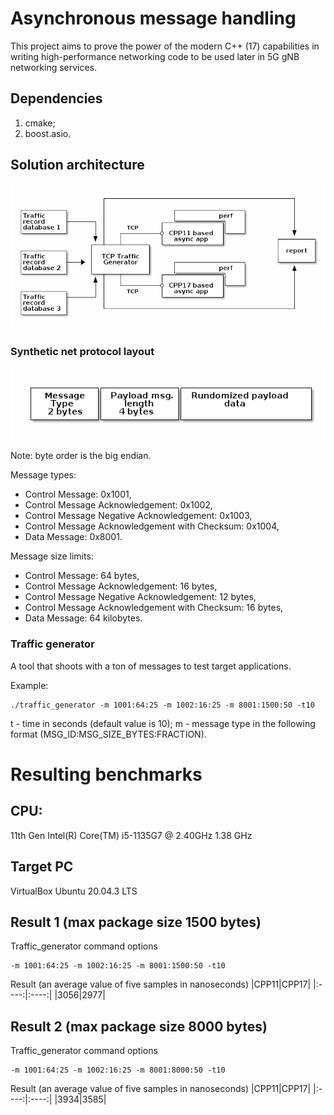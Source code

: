 # Asynchronous message handling
This project aims to prove the power of the modern C++ (17) capabilities in
writing high-performance networking code to be used later in 5G gNB networking
services.

## Dependencies
1. cmake;
2. boost.asio.

## Solution architecture
![solution design](./doc/design.png)

### Synthetic net protocol layout
![message layout](./doc/message.png)

Note: byte order is the big endian.

Message types:
- Control Message: 0x1001,
- Control Message Acknowledgement: 0x1002,
- Control Message Negative Acknowledgement: 0x1003,
- Control Message Acknowledgement with Checksum: 0x1004,
- Data Message: 0x8001.

Message size limits:
- Control Message: 64 bytes,
- Control Message Acknowledgement: 16 bytes,
- Control Message Negative Acknowledgement: 12 bytes,
- Control Message Acknowledgement with Checksum: 16 bytes,
- Data Message: 64 kilobytes.


### Traffic generator
A tool that shoots with a ton of messages to test target applications.

Example:
```
./traffic_generator -m 1001:64:25 -m 1002:16:25 -m 8001:1500:50 -t10

```
t - time in seconds (default value is 10);
m - message type in the following format (MSG_ID:MSG_SIZE_BYTES:FRACTION).

# Resulting benchmarks
## CPU:
11th Gen Intel(R) Core(TM) i5-1135G7 @ 2.40GHz   1.38 GHz

## Target PC
VirtualBox Ubuntu 20.04.3 LTS

## Result 1 (max package size 1500 bytes)
Traffic_generator command options
```
-m 1001:64:25 -m 1002:16:25 -m 8001:1500:50 -t10
```
Result (an average value of five samples in nanoseconds)
|CPP11|CPP17|
|:----:|:----:|
|3056|2977|


## Result 2 (max package size 8000 bytes)
Traffic_generator command options
```
-m 1001:64:25 -m 1002:16:25 -m 8001:8000:50 -t10

```
Result (an average value of five samples in nanoseconds)
|CPP11|CPP17|
|:----:|:----:|
|3934|3585|
